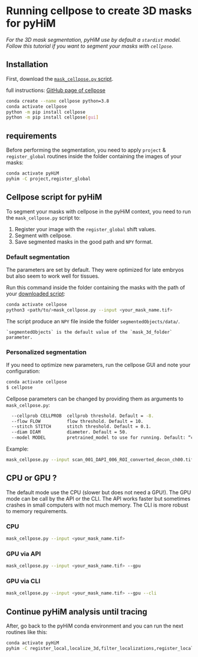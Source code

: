 # Running cellpose to create 3D masks for pyHiM

*For the 3D mask segmentation, pyHiM use by default a `stardist` model. Follow this tutorial if you want to segment your masks with `cellpose`.*

## Installation

 First, download the [`mask_cellpose.py` script](https://minhaskamal.github.io/DownGit/#/home?url=https://github.com/marcnol/pyHiM/blob/development/src/postProcessing/mask_cellpose.py). 

full instructions: [GitHub page of cellpose](https://github.com/mouseland/cellpose)

```sh
conda create --name cellpose python=3.8  
conda activate cellpose  
python -m pip install cellpose
python -m pip install cellpose[gui]
```

## requirements
Before performing the segmentation, you need to apply `project` & `register_global` routines inside the folder containing the images of your masks:
```bash
conda activate pyHiM
pyhim -C project,register_global
```

## Cellpose script for pyHiM

To segment your masks with cellpose in the pyHiM context, you need to run the `mask_cellpose.py` script to:
1. Register your image with the `register_global` shift values.
2. Segment with cellpose.
3. Save segmented masks in the good path and `NPY` format.

### Default segmentation

The parameters are set by default. They were optimized for late embryos but also seem to work well for tissues.

Run this command inside the folder containing the masks with the path of your [downloaded script](https://minhaskamal.github.io/DownGit/#/home?url=https://github.com/marcnol/pyHiM/blob/development/src/postProcessing/mask_cellpose.py):
```bash
conda activate cellpose
python3 <path/to/>mask_cellpose.py --input <your_mask_name.tif>
```

The script produce an `NPY` file inside the folder `segmentedObjects/data/`.

```{note}
`segmentedObjects` is the default value of the `mask_3d_folder` parameter.
```

### Personalized segmentation

If you need to optimize new parameters, run the cellpose GUI and note your configuration:

```bash
conda activate cellpose
$ cellpose
```

Cellpose parameters can be changed by providing them as arguments to `mask_cellpose.py`:
```bash
  --cellprob CELLPROB  cellprob threshold. Default = -8.
  --flow FLOW          flow threshold. Default = 10.
  --stitch STITCH      stitch threshold. Default = 0.1.
  --diam DIAM          diameter. Default = 50.
  --model MODEL        pretrained_model to use for running. Default: “cyto”.
```

Example:

```bash
mask_cellpose.py --input scan_001_DAPI_006_ROI_converted_decon_ch00.tif --cellprob -8 --flow 10 --stitch 0.1 --diam 50
```

## CPU or GPU ?

The default mode use the CPU (slower but does not need a GPU!).
The GPU mode can be call by the API or the CLI.
The API works faster but sometimes crashes in small computers with not much memory. 
The CLI is more robust to memory requirements.

### CPU

```bash
mask_cellpose.py --input <your_mask_name.tif>
```

### GPU via API

```bash
mask_cellpose.py --input <your_mask_name.tif> --gpu
```

### GPU via CLI

```bash
mask_cellpose.py --input <your_mask_name.tif> --gpu --cli
```

## Continue pyHiM analysis until tracing

After, go back to the pyHiM conda environment and you can run the next routines like this:

```bash
conda activate pyHiM
pyhim -C register_local,localize_3d,filter_localizations,register_localizations,build_traces,build_matrix
```